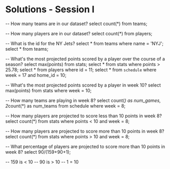 Solutions - Session I
=====================

-- How many teams are in our dataset?
select count(*) from teams;

-- How many players are in our dataset?
select count(*) from players;

-- What is the id for the NY Jets?
select * from teams where name = 'NYJ';
select * from teams;

-- What's the most projected points scored by a player over the course of a season?
select max(points) from stats;
select * from stats where points > 25.78;
select * from players where id = 11;
select * from `schedule` where week = 17 and home_id = 10;

-- What's the most projected points scored by a player in week 10?
select max(points) from stats where week = 10;

-- How many teams are playing in week 8?
select count(*) as num_games, 2*count(*) as num_teams from schedule where week = 8;

-- How many players are projected to score less than 10 points in week 8?
select count(*) from stats where points < 10 and week = 8;

-- How many players are projected to score more than 10 points in week 8?
select count(*) from stats where points > 10 and week = 8;

-- What percentage of players are projected to score more than 10 points in week 8?
select 90/(159+90+1);

-- 159 is < 10
-- 90 is > 10
-- 1 = 10

